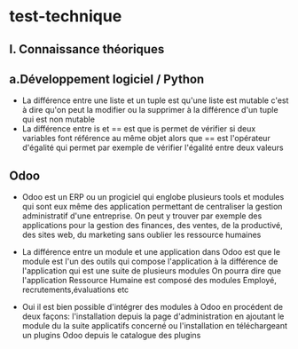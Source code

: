 # test-technique


## I. Connaissance théoriques

## a.Développement logiciel / Python

 - La différence entre une liste et un tuple est qu'une liste est mutable c'est à dire qu'on peut la modifier ou la supprimer 
    à la différence d'un tuple qui est non mutable
 - La différence entre is et == est que is permet de vérifier si deux variables font référence au même objet alors que == est l'opérateur d'égalité
    qui permet par exemple de vérifier l'égalité entre deux valeurs

## Odoo

  - Odoo est un ERP ou un progiciel qui englobe plusieurs tools et modules qui sont eux même des application permettant de centraliser la gestion administratif d'une entreprise.
        On peut y trouver par exemple des applications pour la gestion des finances, des ventes, de la productivé, des sites web, du marketing sans oublier les ressource humaines 

  - La différence entre un module et une application dans Odoo est que le module est l'un des outils qui compose l'application à la différence de l'application qui est une suite de plusieurs modules
        On pourra dire que l'application Ressource Humaine est composé des modules Employé, recrutements,évaluations etc
  
  - Oui il est bien possible d'intégrer des modules à Odoo en procédent de deux façons:
     l'installation depuis la page d'administration en ajoutant le module du la suite applicatifs concerné
     ou l'installation en téléchargeant un plugins Odoo depuis le catalogue des plugins